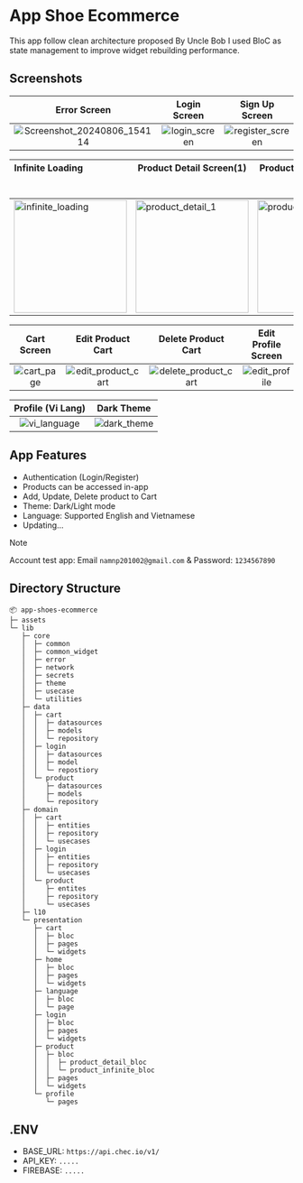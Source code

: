 # App Shoe Ecommerce
This app follow clean architecture proposed By Uncle Bob I used BloC as state management to improve widget rebuilding performance.

## Screenshots

| Error Screen                                                                                                   | Login Screen                                                                                     | Sign Up Screen                                                                                      | Profile Screen                                                                                      | Home Screen |
|:----------------------------------------------------------------------------------------------------------------:|:--------------------------------------------------------------------------------------------------:|:-----------------------------------------------------------------------------------------------------:|:-----------------------------------------------------------------------------------------------------:|:-------------:|
| ![Screenshot_20240806_154114](https://github.com/user-attachments/assets/e297fb6f-4142-4d4d-9c07-8a81db70444f) | ![login_screen](https://github.com/user-attachments/assets/39dcea04-e69c-4c73-b824-d8689c163a85) | ![register_screen](https://github.com/user-attachments/assets/044fd34e-fa0f-45ae-947b-bf3a0017a606) | ![profile_logged](https://github.com/user-attachments/assets/7beb253a-4777-4747-990e-872bafdb91bb)  | ![home_page](https://github.com/user-attachments/assets/4abf2e23-734d-4b05-a89d-e078c48a7147) |

| Infinite Loading                                                                                     | Product Detail Screen(1)                                                                             | Product Detail Screen(2)                                                                             | Add To Cart                                                                                             | Loading Add To Cart                                                                                     |
|------------------------------------------------------------------------------------------------------|------------------------------------------------------------------------------------------------------|------------------------------------------------------------------------------------------------------|---------------------------------------------------------------------------------------------------------|---------------------------------------------------------------------------------------------------------|
| <img src="https://github.com/user-attachments/assets/4b172b11-9154-456e-8356-68d7faf0d68b" alt="infinite_loading" width="200"> | <img src="https://github.com/user-attachments/assets/3819f46a-f166-481b-88ab-75ef82a55293" alt="product_detail_1" width="200"> | <img src="https://github.com/user-attachments/assets/cb1d1673-3b3f-4dbb-9925-e43877d63094" alt="product_detail_2" width="200"> | <img src="https://github.com/user-attachments/assets/de394c82-46c7-495f-95c9-5f57ffea834a" alt="add_product_to_cart" width="200"> | <img src="https://github.com/user-attachments/assets/507dc8c5-2ad3-4030-bb90-9c3438c5d3d7" alt="loading_add_to_cart" width="200"> |


| Cart Screen | Edit Product Cart | Delete Product Cart | Edit Profile Screen | Language Screen |
|:----------------------------------------------------------------------------------------------------------------:|:--------------------------------------------------------------------------------------------------:|:-----------------------------------------------------------------------------------------------------:|:-----------------------------------------------------------------------------------------------------:|:-------------:|
| ![cart_page](https://github.com/user-attachments/assets/ad180b68-e68d-419e-9c98-f5d4170debab) | ![edit_product_cart](https://github.com/user-attachments/assets/853c401c-896b-4cf2-a491-874f972f3469) | ![delete_product_cart](https://github.com/user-attachments/assets/fd51b1d3-4d1c-4872-9ea6-95c114b02195) | ![edit_profile](https://github.com/user-attachments/assets/6a71bd1d-007d-4c93-82fd-8834b0cb096f) | ![language_select](https://github.com/user-attachments/assets/c5b356b8-373c-4f29-bafe-2d621080b119) |

| Profile (Vi Lang)  | Dark Theme |
| :--: | :--: |
| ![vi_language](https://github.com/user-attachments/assets/48f90e3b-f5a8-4648-bc82-1dc3c5a3028f)  | ![dark_theme](https://github.com/user-attachments/assets/ea92ad3e-0050-4949-860d-70431a1ad7a8) |


## App Features
* Authentication (Login/Register)
* Products can be accessed in-app
* Add, Update, Delete product to Cart
* Theme: Dark/Light mode 
* Language: Supported English and Vietnamese
* Updating...

> [!NOTE]
> Account test app: Email `namnp201002@gmail.com` & Password: `1234567890`

## Directory Structure
```
📦 app-shoes-ecommerce
├─ assets
└─ lib
   ├─ core
   │  ├─ common
   │  ├─ common_widget
   │  ├─ error
   │  ├─ network
   │  ├─ secrets
   │  ├─ theme
   │  ├─ usecase
   │  └─ utilities
   ├─ data
   │  ├─ cart
   │  │  ├─ datasources
   │  │  ├─ models
   │  │  └─ repository
   │  ├─ login
   │  │  ├─ datasources
   │  │  ├─ model
   │  │  └─ repostiory
   │  └─ product
   │     ├─ datasources
   │     ├─ models
   │     └─ repository
   ├─ domain
   │  ├─ cart
   │  │  ├─ entities
   │  │  ├─ repository
   │  │  └─ usecases
   │  ├─ login
   │  │  ├─ entities
   │  │  ├─ repository
   │  │  └─ usecases
   │  └─ product
   │     ├─ entites
   │     ├─ repository
   │     └─ usecases
   ├─ l10
   └─ presentation
      ├─ cart
      │  ├─ bloc
      │  ├─ pages
      │  └─ widgets
      ├─ home
      │  ├─ bloc
      │  ├─ pages
      │  └─ widgets
      ├─ language
      │  ├─ bloc
      │  └─ page
      ├─ login
      │  ├─ bloc
      │  ├─ pages
      │  └─ widgets
      ├─ product
      │  ├─ bloc
      │  │  ├─ product_detail_bloc
      │  │  └─ product_infinite_bloc
      │  ├─ pages
      │  └─ widgets
      └─ profile
         └─ pages
```

## .ENV
- BASE_URL: `https://api.chec.io/v1/`
- API_KEY: `.....`
- FIREBASE: `.....`
